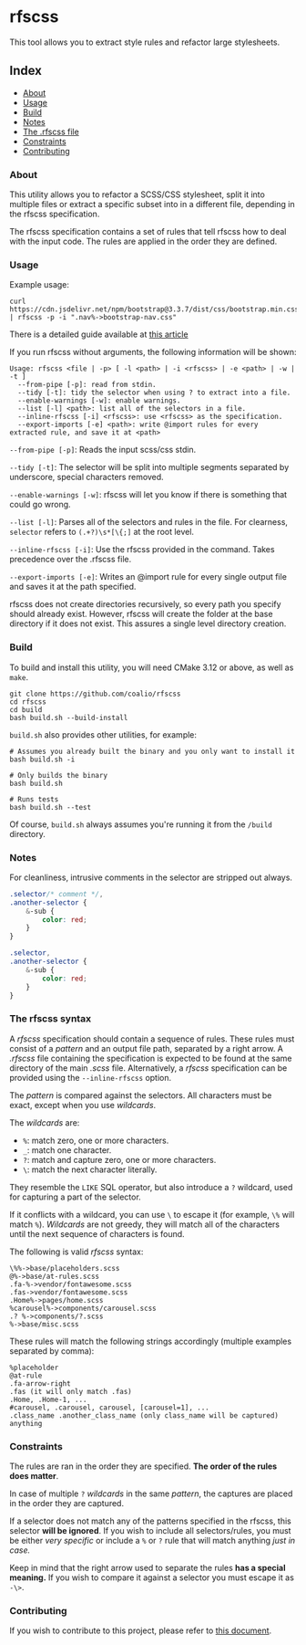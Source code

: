 # rfscss

This tool allows you to extract style rules and refactor large stylesheets.

## Index

-   <a href="#about">About</a>
-   <a href="#usage">Usage</a>
-   <a href="#build">Build</a>
-   <a href="#notes">Notes</a>
-   <a href="#rfscss_file">The .rfscss file</a>
-   <a href="#constraints">Constraints</a>
-   <a href="#contributing">Contributing</a>

<h3 id="about">About</h3>

This utility allows you to refactor a SCSS/CSS stylesheet, split it into multiple files or extract a specific subset into in a different file, depending in the rfscss specification.

The rfscss specification contains a set of rules that tell rfscss how to deal with the input code. The rules are applied in the order they are defined.

<h3 id="usage">Usage</h3>

Example usage:

```
curl https://cdn.jsdelivr.net/npm/bootstrap@3.3.7/dist/css/bootstrap.min.css | rfscss -p -i ".nav%->bootstrap-nav.css"
```

There is a detailed guide available at <a href="https://tabe.me/blog/refactor-large-scss-into-multiple-files">this article</a>

If you run rfscss without arguments, the following information will be shown:

```
Usage: rfscss <file | -p> [ -l <path> | -i <rfscss> | -e <path> | -w | -t ]
  --from-pipe [-p]: read from stdin.
  --tidy [-t]: tidy the selector when using ? to extract into a file.
  --enable-warnings [-w]: enable warnings.
  --list [-l] <path>: list all of the selectors in a file.
  --inline-rfscss [-i] <rfscss>: use <rfscss> as the specification.
  --export-imports [-e] <path>: write @import rules for every extracted rule, and save it at <path>
```

`--from-pipe [-p]`: Reads the input scss/css stdin.

`--tidy [-t]`: The selector will be split into multiple segments separated by underscore, special characters removed.

`--enable-warnings [-w]`: rfscss will let you know if there is something that could go wrong.

`--list [-l]`: Parses all of the selectors and rules in the file. For clearness, `selector` refers to `(.+?)\s*[\{;]` at the root level.

`--inline-rfscss [-i]`: Use the rfscss provided in the command. Takes precedence over the .rfscss file.

`--export-imports [-e]`: Writes an @import rule for every single output file and saves it at the path specified.

rfscss does not create directories recursively, so every path you specify should already exist. However, rfscss will create the folder at the base directory if it does not exist. This assures a single level directory creation.

<h3 id="build">Build</h3>

To build and install this utility, you will need CMake 3.12 or above, as well as `make`.

```
git clone https://github.com/coalio/rfscss
cd rfscss
cd build
bash build.sh --build-install

```

`build.sh` also provides other utilities, for example:

```
# Assumes you already built the binary and you only want to install it
bash build.sh -i

# Only builds the binary
bash build.sh

# Runs tests
bash build.sh --test
```

Of course, `build.sh` always assumes you're running it from the `/build` directory.

<h3 id="notes">Notes</h3>

For cleanliness, intrusive comments in the selector are stripped out always.

```scss
.selector/* comment */,
.another-selector {
    &-sub {
        color: red;
    }
}

.selector,
.another-selector {
    &-sub {
        color: red;
    }
}
```

<h3 id="rfscss_file">The rfscss syntax</h3>

A _rfscss_ specification should contain a sequence of rules. These rules must consist of a _pattern_ and an output file path, separated by a right arrow. A _.rfscss_ file containing the specification is expected to be found at the same directory of the main _.scss_ file. Alternatively, a _rfscss_ specification can be provided using the `--inline-rfscss` option.

The _pattern_ is compared against the selectors. All characters must be exact, except when you use _wildcards_.

The _wildcards_ are:

-   `%`: match zero, one or more characters.
-   `_`: match one character.
-   `?`: match and capture zero, one or more characters.
-   `\`: match the next character literally.

They resemble the `LIKE` SQL operator, but also introduce a `?` wildcard, used for capturing a part of the selector.

If it conflicts with a wildcard, you can use `\` to escape it (for example, `\%` will match `%`).
_Wildcards_ are not greedy, they will match all of the characters until the next sequence of characters is found.

The following is valid _rfscss_ syntax:

```
\%%->base/placeholders.scss
@%->base/at-rules.scss
.fa-%->vendor/fontawesome.scss
.fas->vendor/fontawesome.scss
.Home%->pages/home.scss
%carousel%->components/carousel.scss
.? %->components/?.scss
%->base/misc.scss
```

These rules will match the following strings accordingly (multiple examples separated by comma):

```
%placeholder
@at-rule
.fa-arrow-right
.fas (it will only match .fas)
.Home, .Home-1, ...
#carousel, .carousel, carousel, [carousel=1], ...
.class_name .another_class_name (only class_name will be captured)
anything
```

<h3 id="constraints">Constraints</h3>

The rules are ran in the order they are specified. **The order of the rules does matter**.

In case of multiple `?` _wildcards_ in the same _pattern_, the captures are placed in the order they are captured.

If a selector does not match any of the patterns specified in the rfscss, this selector **will be ignored**. If you wish to include all selectors/rules, you must be either _very specific_ or include a `%` or `?` rule that will match anything _just in case._

Keep in mind that the right arrow used to separate the rules **has a special meaning.** If you wish to compare it against a selector you must escape it as `-\>`.

<h3 id="contributing">Contributing</h3>

If you wish to contribute to this project, please refer to <a href="https://github.com/coalio/rfscss/blob/master/CONTRIBUTING.md">this document</a>.
